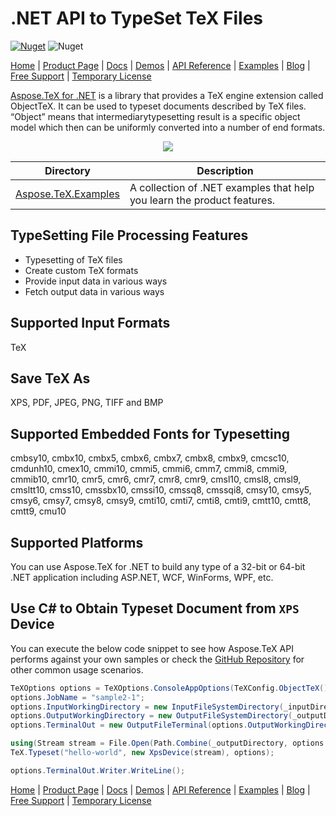 # .NET API to TypeSet TeX Files

[![Nuget](https://img.shields.io/nuget/v/Aspose.Tasks)](https://www.nuget.org/packages/Aspose.TeX/) ![Nuget](https://img.shields.io/nuget/dt/Aspose.Tasks)

[Home](https://www.aspose.com/) | [Product Page](https://products.aspose.com/tex/net) | [Docs](https://docs.aspose.com/tex/net/) | [Demos](https://products.aspose.app/tex/family) | [API Reference](https://apireference.aspose.com/tex/net) | [Examples](https://github.com/aspose-tex/Aspose.tex-for-.NET) | [Blog](https://blog.aspose.com/category/tex/) | [Free Support](https://forum.aspose.com/c/tex) |  [Temporary License](https://purchase.aspose.com/temporary-license)

[Aspose.TeX for .NET](https://products.aspose.com/tex/net) is a library that provides a TeX engine extension called ObjectTeX. It can be used to typeset documents described by TeX files. “Object” means that intermediarytypesetting result is a specific object model which then can be uniformly converted into a number of end formats.

<p align="center">
<a title="Download complete Aspose.Tex for .NET source code" href="https://github.com/aspose-tex/Aspose.Tex-for-.NET/archive/master.zip">
	<img src="https://raw.github.com/AsposeExamples/java-examples-dashboard/master/images/downloadZip-Button-Large.png" />
  </a>
</p>

Directory | Description
--------- | -----------
[Aspose.TeX.Examples](Aspose.TeX.Examples)  | A collection of .NET examples that help you learn the product features.

## TypeSetting File Processing Features

- Typesetting of TeX files
- Create custom TeX formats
- Provide input data in various ways
- Fetch output data in various ways

## Supported Input Formats

TeX

## Save TeX As

XPS, PDF, JPEG, PNG, TIFF and BMP

## Supported Embedded Fonts for Typesetting

cmbsy10, cmbx10, cmbx5, cmbx6, cmbx7, cmbx8, cmbx9, cmcsc10, cmdunh10, cmex10, cmmi10, cmmi5, cmmi6, cmm7, cmmi8, cmmi9, cmmib10, cmr10, cmr5, cmr6, cmr7, cmr8, cmr9, cmsl10, cmsl8, cmsl9, cmsltt10, cmss10, cmssbx10, cmssi10, cmssq8, cmssqi8, cmsy10, cmsy5, cmsy6, cmsy7, cmsy8, cmsy9, cmti10, cmti7, cmti8, cmti9, cmtt10, cmtt8, cmtt9, cmu10

## Supported Platforms

You can use Aspose.TeX for .NET to build any type of a 32-bit or 64-bit .NET application including ASP.NET, WCF, WinForms, WPF, etc.

## Use C# to Obtain Typeset Document from `XPS` Device

You can execute the below code snippet to see how Aspose.TeX API performs against your own samples or check the [GitHub Repository](https://github.com/aspose-tex/Aspose.TeX-for-.NET/tree/master/Aspose.TeX.Examples) for other common usage scenarios.

```csharp
TeXOptions options = TeXOptions.ConsoleAppOptions(TeXConfig.ObjectTeX());
options.JobName = "sample2-1";
options.InputWorkingDirectory = new InputFileSystemDirectory(_inputDirectory);
options.OutputWorkingDirectory = new OutputFileSystemDirectory(_outputDirectory);
options.TerminalOut = new OutputFileTerminal(options.OutputWorkingDirectory);

using(Stream stream = File.Open(Path.Combine(_outputDirectory, options.JobName + ".xps"), FileMode.Create))
TeX.Typeset("hello-world", new XpsDevice(stream), options);

options.TerminalOut.Writer.WriteLine();
```

[Home](https://www.aspose.com/) | [Product Page](https://products.aspose.com/tex/net) | [Docs](https://docs.aspose.com/tex/net/) | [Demos](https://products.aspose.app/tex/family) | [API Reference](https://apireference.aspose.com/tex/net) | [Examples](https://github.com/aspose-tex/Aspose.tex-for-.NET) | [Blog](https://blog.aspose.com/category/tex/) | [Free Support](https://forum.aspose.com/c/tex) |  [Temporary License](https://purchase.aspose.com/temporary-license)
